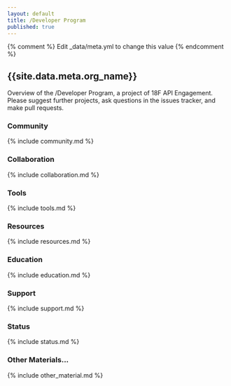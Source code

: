 ```yaml
---
layout: default
title: /Developer Program
published: true
---
```


{% comment %} Edit _data/meta.yml to change this value {% endcomment %}
## {{site.data.meta.org_name}}

Overview of the /Developer Program, a project of 18F API Engagement. Please suggest further projects, ask questions in the issues tracker, and make pull requests.

### Community 

{% include community.md %}

### Collaboration

{% include collaboration.md %}

### Tools 

{% include tools.md %}

### Resources 

{% include resources.md %}

### Education 

{% include education.md %}

### Support

{% include support.md %}

### Status  

{% include status.md %}

### Other Materials...

{% include other_material.md %}
